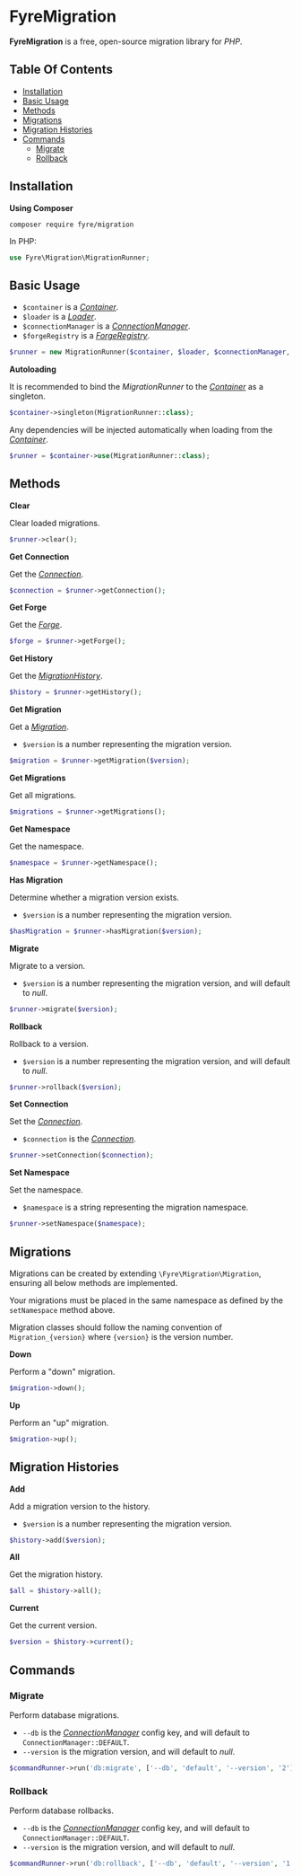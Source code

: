 # FyreMigration

**FyreMigration** is a free, open-source migration library for *PHP*.


## Table Of Contents
- [Installation](#installation)
- [Basic Usage](#basic-usage)
- [Methods](#methods)
- [Migrations](#migrations)
- [Migration Histories](#migration-histories)
- [Commands](#commands)
    - [Migrate](#migrate)
    - [Rollback](#rollback)



## Installation

**Using Composer**

```
composer require fyre/migration
```

In PHP:

```php
use Fyre\Migration\MigrationRunner;
```


## Basic Usage

- `$container` is a [*Container*](https://github.com/elusivecodes/FyreContainer).
- `$loader` is a [*Loader*](https://github.com/elusivecodes/FyreLoader).
- `$connectionManager` is a [*ConnectionManager*](https://github.com/elusivecodes/FyreDB).
- `$forgeRegistry` is a [*ForgeRegistry*](https://github.com/elusivecodes/FyreForge).

```php
$runner = new MigrationRunner($container, $loader, $connectionManager, $forgeRegistry);
```

**Autoloading**

It is recommended to bind the *MigrationRunner* to the [*Container*](https://github.com/elusivecodes/FyreContainer) as a singleton.

```php
$container->singleton(MigrationRunner::class);
```

Any dependencies will be injected automatically when loading from the [*Container*](https://github.com/elusivecodes/FyreContainer).

```php
$runner = $container->use(MigrationRunner::class);
```


## Methods

**Clear**

Clear loaded migrations.

```php
$runner->clear();
```

**Get Connection**

Get the [*Connection*](https://github.com/elusivecodes/FyreDB#connections).

```php
$connection = $runner->getConnection();
```

**Get Forge**

Get the [*Forge*](https://github.com/elusivecodes/FyreForge#forges).

```php
$forge = $runner->getForge();
```

**Get History**

Get the [*MigrationHistory*](#migration-histories).

```php
$history = $runner->getHistory();
```

**Get Migration**

Get a [*Migration*](#migrations).

- `$version` is a number representing the migration version.

```php
$migration = $runner->getMigration($version);
```

**Get Migrations**

Get all migrations.

```php
$migrations = $runner->getMigrations();
```

**Get Namespace**

Get the namespace.

```php
$namespace = $runner->getNamespace();
```

**Has Migration**

Determine whether a migration version exists.

- `$version` is a number representing the migration version.

```php
$hasMigration = $runner->hasMigration($version);
```

**Migrate**

Migrate to a version.

- `$version` is a number representing the migration version, and will default to *null*.

```php
$runner->migrate($version);
```

**Rollback**

Rollback to a version.

- `$version` is a number representing the migration version, and will default to *null*.

```php
$runner->rollback($version);
```

**Set Connection**

Set the [*Connection*](https://github.com/elusivecodes/FyreDB#connections).

- `$connection` is the [*Connection*](https://github.com/elusivecodes/FyreDB#connections).

```php
$runner->setConnection($connection);
```

**Set Namespace**

Set the namespace.

- `$namespace` is a string representing the migration namespace.

```php
$runner->setNamespace($namespace);
```


## Migrations

Migrations can be created by extending `\Fyre\Migration\Migration`, ensuring all below methods are implemented.

Your migrations must be placed in the same namespace as defined by the `setNamespace` method above.

Migration classes should follow the naming convention of `Migration_{version}` where `{version}` is the version number.

**Down**

Perform a "down" migration.

```php
$migration->down();
```

**Up**

Perform an "up" migration.

```php
$migration->up();
```


## Migration Histories

**Add**

Add a migration version to the history.

- `$version` is a number representing the migration version.

```php
$history->add($version);
```

**All**

Get the migration history.

```php
$all = $history->all();
```

**Current**

Get the current version.

```php
$version = $history->current();
```


## Commands

### Migrate

Perform database migrations.

- `--db` is the [*ConnectionManager*](https://github.com/elusivecodes/FyreDB) config key, and will default to `ConnectionManager::DEFAULT`.
- `--version` is the migration version, and will default to *null*.

```php
$commandRunner->run('db:migrate', ['--db', 'default', '--version', '2']);
```

### Rollback

Perform database rollbacks.

- `--db` is the [*ConnectionManager*](https://github.com/elusivecodes/FyreDB) config key, and will default to `ConnectionManager::DEFAULT`.
- `--version` is the migration version, and will default to *null*.

```php
$commandRunner->run('db:rollback', ['--db', 'default', '--version', '1']);
```